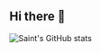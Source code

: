 ## Hi there 👋
![Saint's GitHub stats](https://github-readme-stats.vercel.app/api?username=saint0721&show_icons=true) <br>
